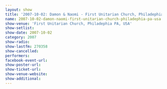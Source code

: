 ```yaml
---
layout: show
title: '2007-10-02: Damon & Naomi - First Unitarian Church, Philadephia PA, USA'
name: 2007-10-02-damon-naomi-first-unitarian-church-philadephia-pa-usa
show-venue: 'First Unitarian Church, Philadephia PA, USA'
show-setlist: 
show-date: 2007-10-02
category: 2007
show-radio: 
show-lastfm: 270358
show-cancelled: 
performers: 
facebook-event-url: 
show-poster-url: 
show-ticket-url: 
show-venue-website: 
show-additional: 
---
```


